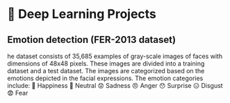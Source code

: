 # 🚀 Deep Learning Projects 
## Emotion detection (FER-2013 dataset)

he dataset consists of 35,685 examples of gray-scale images of faces with dimensions of 48x48 pixels. These images are divided into a training dataset and a test dataset. The images are categorized based on the emotions depicted in the facial expressions. The emotion categories include:
🤗 Happiness
🧑 Neutral
😟 Sadness
😠 Anger
😯 Surprise
😑 Disgust
😨 Fear
